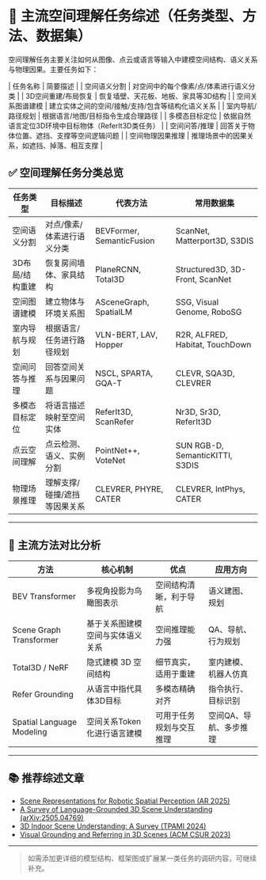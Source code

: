 # 🧭 主流空间理解任务综述（任务类型、方法、数据集）

空间理解任务主要关注如何从图像、点云或语言等输入中建模空间结构、语义关系与物理因果。主要任务如下：

| 任务名称 |	简要描述 |
| 空间语义分割	| 对空间中的每个像素/点/体素进行语义分类 |
| 3D空间重建/布局恢复	| 恢复墙壁、天花板、地板、家具等3D结构 |
| 空间关系图谱建模	| 建立实体之间的空间/接触/支持/包含等结构化语义关系 |
| 室内导航/路径规划	| 根据语言/地图/目标指令生成合理路径 |
| 多模态目标定位	| 依据自然语言定位3D环境中目标物体（ReferIt3D类任务） |
| 空间问答/推理	| 回答关于物体位置、遮挡、支撑等空间逻辑问题 |
| 空间物理因果推理	| 推理场景中的因果关系，如遮挡、掉落、相互支撑 |




## ✅ 空间理解任务分类总览

| 任务类型           | 目标描述                     | 代表方法                    | 常用数据集                          |
|--------------------|------------------------------|-----------------------------|-------------------------------------|
| 空间语义分割       | 对点/像素/体素进行语义分类  | BEVFormer, SemanticFusion   | ScanNet, Matterport3D, S3DIS        |
| 3D布局/结构重建    | 恢复房间墙体、家具结构       | PlaneRCNN, Total3D          | Structured3D, 3D-Front, ScanNet     |
| 空间图谱建模       | 建立物体与环境关系图         | ASceneGraph, SpatialLM      | SSG, Visual Genome, RoboSG          |
| 室内导航与规划     | 根据语言/任务进行路径规划   | VLN-BERT, LAV, Hopper       | R2R, ALFRED, Habitat, TouchDown     |
| 空间问答与推理     | 回答空间关系与因果问题       | NSCL, SPARTA, GQA-T         | CLEVR, SQA3D, CLEVRER               |
| 多模态目标定位     | 将语言描述映射至空间实体     | ReferIt3D, ScanRefer        | Nr3D, Sr3D, ReferIt3D               |
| 点云空间理解       | 点云检测、语义、实例分割     | PointNet++, VoteNet         | SUN RGB-D, SemanticKITTI, S3DIS     |
| 物理场景推理       | 理解支撑/碰撞/遮挡等因果关系 | CLEVRER, PHYRE, CATER       | CLEVRER, IntPhys, CATER             |

---

## 🧠 主流方法对比分析

| 方法                 | 核心机制                         | 优点                           | 应用方向                    |
|----------------------|----------------------------------|--------------------------------|-----------------------------|
| BEV Transformer       | 多视角投影为鸟瞰图表示           | 空间结构清晰，利于导航        | 语义建图、规划              |
| Scene Graph Transformer | 基于关系图建模空间与实体语义关系 | 空间推理能力强                | QA、导航、行为规划          |
| Total3D / NeRF        | 隐式建模 3D 空间结构             | 细节真实，适用于重建          | 室内建模、机器人仿真        |
| Refer Grounding       | 从语言中指代具体3D目标           | 多模态精确对齐                | 指令执行、目标识别          |
| Spatial Language Modeling | 空间关系Token化进行语言建模     | 可用于任务规划与交互推理      | 空间QA、导航、多步推理      |

---

## 📚 推荐综述文章

- [Scene Representations for Robotic Spatial Perception (AR 2025)](https://www.annualreviews.org/doi/10.1146/annurev-control-040423-030709)
- [A Survey of Language-Grounded 3D Scene Understanding (arXiv:2505.04769)](https://arxiv.org/abs/2505.04769)
- [3D Indoor Scene Understanding: A Survey (TPAMI 2024)](https://ieeexplore.ieee.org/document/10180249)
- [Visual Grounding and Referring in 3D Scenes (ACM CSUR 2023)](https://dl.acm.org/doi/10.1145/3608899)

---

> 如需添加更详细的模型结构、框架图或扩展某一类任务的调研内容，可继续补充。
